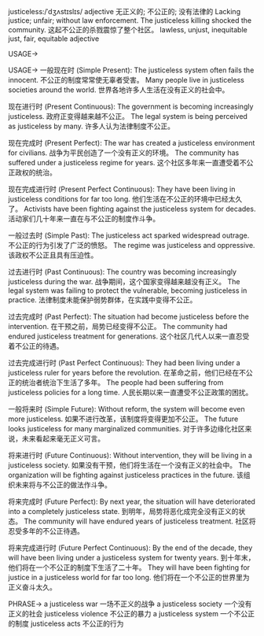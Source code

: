 justiceless:/ˈdʒʌstɪslɪs/
adjective
无正义的; 不公正的;  没有法律的
Lacking justice; unfair; without law enforcement.
The justiceless killing shocked the community. 这起不公正的杀戮震惊了整个社区。
lawless, unjust, inequitable
just, fair, equitable
adjective


USAGE->

USAGE->
一般现在时 (Simple Present):
The justiceless system often fails the innocent.  不公正的制度常常使无辜者受害。
Many people live in justiceless societies around the world. 世界各地许多人生活在没有正义的社会中。

现在进行时 (Present Continuous):
The government is becoming increasingly justiceless. 政府正变得越来越不公正。
The legal system is being perceived as justiceless by many.  许多人认为法律制度不公正。

现在完成时 (Present Perfect):
The war has created a justiceless environment for civilians. 战争为平民创造了一个没有正义的环境。
The community has suffered under a justiceless regime for years.  这个社区多年来一直遭受着不公正政权的统治。


现在完成进行时 (Present Perfect Continuous):
They have been living in justiceless conditions for far too long. 他们生活在不公正的环境中已经太久了。
Activists have been fighting against the justiceless system for decades.  活动家们几十年来一直在与不公正的制度作斗争。

一般过去时 (Simple Past):
The justiceless act sparked widespread outrage.  不公正的行为引发了广泛的愤怒。
The regime was justiceless and oppressive.  该政权不公正且具有压迫性。


过去进行时 (Past Continuous):
The country was becoming increasingly justiceless during the war.  战争期间，这个国家变得越来越没有正义。
The legal system was failing to protect the vulnerable, becoming justiceless in practice.  法律制度未能保护弱势群体，在实践中变得不公正。


过去完成时 (Past Perfect):
The situation had become justiceless before the intervention.  在干预之前，局势已经变得不公正。
The community had endured justiceless treatment for generations.  这个社区几代人以来一直忍受着不公正的待遇。


过去完成进行时 (Past Perfect Continuous):
They had been living under a justiceless ruler for years before the revolution.  在革命之前，他们已经在不公正的统治者统治下生活了多年。
The people had been suffering from justiceless policies for a long time. 人民长期以来一直遭受不公正政策的困扰。

一般将来时 (Simple Future):
Without reform, the system will become even more justiceless.  如果不进行改革，该制度将变得更加不公正。
The future looks justiceless for many marginalized communities.  对于许多边缘化社区来说，未来看起来毫无正义可言。


将来进行时 (Future Continuous):
Without intervention, they will be living in a justiceless society. 如果没有干预，他们将生活在一个没有正义的社会中。
The organization will be fighting against justiceless practices in the future.  该组织未来将与不公正的做法作斗争。

将来完成时 (Future Perfect):
By next year, the situation will have deteriorated into a completely justiceless state.  到明年，局势将恶化成完全没有正义的状态。
The community will have endured years of justiceless treatment.  社区将忍受多年的不公正待遇。

将来完成进行时 (Future Perfect Continuous):
By the end of the decade, they will have been living under a justiceless system for twenty years.  到十年末，他们将在一个不公正的制度下生活了二十年。
They will have been fighting for justice in a justiceless world for far too long.  他们将在一个不公正的世界里为正义奋斗太久。


PHRASE->
a justiceless war  一场不正义的战争
a justiceless society 一个没有正义的社会
justiceless violence  不公正的暴力
a justiceless system 一个不公正的制度
justiceless acts 不公正的行为
